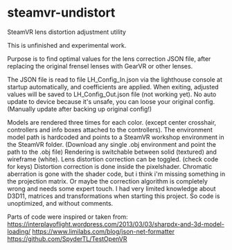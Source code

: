 # steamvr-undistort
SteamVR lens distortion adjustment utility

This is unfinished and experimental work.

Purpose is to find optimal values for the lens correction JSON file, after replacing the original frensel lenses with GearVR or other lenses.

The JSON file is read to file LH_Config_In.json via the lighthouse console at startup automatically, and coefficients are applied.
When exiting, adjusted values will be saved to LH_Config_Out.json file (not working yet). No auto update to device because it's unsafe, you can loose your original config. (Manually update after backing up original config!) 

Models are rendered three times for each color. (except center crosshair, controllers and info boxes attached to the controllers).
The environment model path is hardcoded and points to a SteamVR workshop environment in the SteamVR folder.
(Download any single .obj environment and point the path to the .obj file)
Rendering is switchable between solid (textured) and wireframe (white). Lens distortion correction can be toggled. (check code for keys)
Distortion correction is done inside the pixelshader. Chromatic aberration is gone with the shader code, but i think i'm missing something in the projection matrix. Or maybe the correction algorithm is completely wrong and needs some expert touch.
I had very limited knowledge about D3D11, matrices and transformations when starting this project. So code is unoptimized, and without comments.  


Parts of code were inspired or taken from:
https://interplayoflight.wordpress.com/2013/03/03/sharpdx-and-3d-model-loading/
https://www.limilabs.com/blog/json-net-formatter
https://github.com/SpyderTL/TestOpenVR
